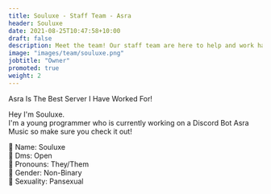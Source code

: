 ```yaml
---
title: Souluxe - Staff Team - Asra
header: Souluxe
date: 2021-08-25T10:47:58+10:00
draft: false
description: Meet the team! Our staff team are here to help and work hard to make sure your experience in Asra is as amazing as possible.
image: "images/team/souluxe.png"
jobtitle: "Owner"
promoted: true
weight: 2
---
```


Asra Is The Best Server I Have Worked For!

Hey I'm Souluxe. <br>
I'm a young programmer who is currently working on a Discord Bot Asra Music so make sure you check it out!

🔶 Name: Souluxe<br>
🔶 Dms: Open<br>
🔷 Pronouns: They/Them<br>
🔷 Gender: Non-Binary<br>
🔷 Sexuality: Pansexual